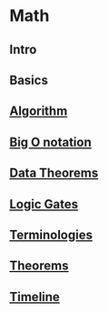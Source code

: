 # Math

## Intro

## Basics

## [Algorithm](algorithm.md)

## [Big O notation](misc/math/big_O_notation.md)

## [Data Theorems](data_theorems.md)

## [Logic Gates](logic_gates.md)

## [Terminologies](misc/math/terminologies.md)

## [Theorems](theorems.md)

## [Timeline](misc/math/timeline.md)



